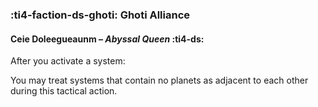 ### :ti4-faction-ds-ghoti: **Ghoti Alliance**

####  Ceie Doleegueaunm – _Abyssal Queen_ :ti4-ds:

After you activate a system:

You may treat systems that contain no planets as adjacent to each other during this tactical action.
